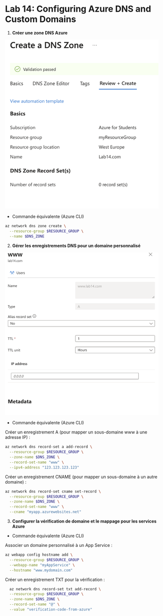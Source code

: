 # Lab 14: Configuring Azure DNS and Custom Domains

1. **Créer une zone DNS Azure**

![1.png](1.png)

- Commande équivalente (Azure CLI)

```bash
az network dns zone create \
  --resource-group $RESOURCE_GROUP \
  --name $DNS_ZONE
```

2. **Gérer les enregistrements DNS pour un domaine personnalisé**

![2.png](2.png)

- Commande équivalente (Azure CLI)

Créer un enregistrement A (pour mapper un sous-domaine www à une adresse IP) :
```bash
az network dns record-set a add-record \
  --resource-group $RESOURCE_GROUP \
  --zone-name $DNS_ZONE \
  --record-set-name "www" \
  --ipv4-address "123.123.123.123"
```

Créer un enregistrement CNAME (pour mapper un sous-domaine à un autre domaine) :
```bash
az network dns record-set cname set-record \
  --resource-group $RESOURCE_GROUP \
  --zone-name $DNS_ZONE \
  --record-set-name "www" \
  --cname "myapp.azurewebsites.net"
```

3. **Configurer la vérification de domaine et le mappage pour les services Azure**



- Commande équivalente (Azure CLI)

Associer un domaine personnalisé à un App Service :
```bash
az webapp config hostname add \
  --resource-group $RESOURCE_GROUP \
  --webapp-name "myAppService" \
  --hostname "www.mydomain.com"
```
Créer un enregistrement TXT pour la vérification :
```bash
  az network dns record-set txt add-record \
  --resource-group $RESOURCE_GROUP \
  --zone-name $DNS_ZONE \
  --record-set-name "@" \
  --value "verification-code-from-azure"
```
